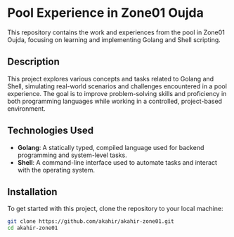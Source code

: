 # Pool Experience in Zone01 Oujda

This repository contains the work and experiences from the pool in Zone01 Oujda, focusing on learning and implementing Golang and Shell scripting.

## Description

This project explores various concepts and tasks related to Golang and Shell, simulating real-world scenarios and challenges encountered in a pool experience. The goal is to improve problem-solving skills and proficiency in both programming languages while working in a controlled, project-based environment.

## Technologies Used

- **Golang**: A statically typed, compiled language used for backend programming and system-level tasks.
- **Shell**: A command-line interface used to automate tasks and interact with the operating system.

## Installation

To get started with this project, clone the repository to your local machine:

```bash
git clone https://github.com/akahir/akahir-zone01.git
cd akahir-zone01
